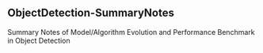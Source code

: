 ## ObjectDetection-SummaryNotes
Summary Notes of Model/Algorithm Evolution and Performance Benchmark in Object Detection
